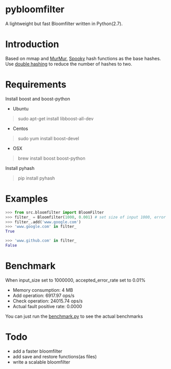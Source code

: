 # pybloomfilter
A lightweight but fast Bloomfilter written in Python(2.7).

# Introduction
Based on mmap and [MurMur](https://en.wikipedia.org/wiki/MurmurHash), [Spooky](http://burtleburtle.net/bob/hash/spooky.html) hash functions as the base
hashes. Use [double hashing](http://www.eecs.harvard.edu/~michaelm/postscripts/rsa2008.pdf) to reduce the number of hashes to two.

# Requirements
Install boost and boost-python
- Ubuntu
> sudo apt-get install libboost-all-dev

- Centos
> sudo yum install boost-devel

- OSX
> brew install boost boost-python

Install pyhash
> pip install pyhash

# Examples
```python
>>> from src.bloomfilter import BloomFilter
>>> filter_ = Bloomfilter(1000, 0.001) # set size of input 1000, error rate 1%
>>> filter_.add('www.google.com')
>>> 'www.google.com' in filter_
True

>>> 'www.github.com' in filter_
False
```
# Benchmark
When input_size set to 1000000, accepted_error_rate set to 0.01%
- Memory consumption: 4 MB
- Add operation: 6917.97 ops/s
- Check operation: 24015.74 ops/s
- Actual fault positive rate: 0.0000

You can just run the [benchmark.py](https://github.com/preytaren/pybloomfilter/blob/master/test/benchmarks.py) to see the actual benchmarks

# Todo
- add a faster bloomfilter
- add save and restore functions(as files)
- write a scalable bloomfilter
